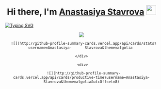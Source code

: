 <h1 align="center">Hi there, I'm <a href="https://vk.com/an_stavrova" target="_blank">Anastasiya Stavrova</a> 
<img src="https://github.com/blackcater/blackcater/raw/main/images/Hi.gif" height="32"/></h1>

[![Typing SVG](https://readme-typing-svg.herokuapp.com?font=Fira+Code&size=30&duration=10000&pause=30000&color=000000&center=true&vCenter=true&width=1500&lines=Student+of+the+2nd+year+of+the+TSU+Higher+IT+School%2C+beginning+frontend+developer.+)](https://git.io/typing-svg)

<div align="center">

  ![](http://github-profile-summary-cards.vercel.app/api/cards/profile-details?username=Anastasiya-Stavrova&theme=algolia)

  <div>
    <div>
      
      ![](http://github-profile-summary-cards.vercel.app/api/cards/stats?username=Anastasiya-      Stavrova&theme=algolia 
      
    </div>
    
     <div>
     
      ![](http://github-profile-summary-cards.vercel.app/api/cards/productive-time?username=Anastasiya-Stavrova&theme=algolia&utcOffset=8)
      
  </div>
</div>




<!---
AnastasiaStavrova/AnastasiaStavrova is a ✨ special ✨ repository because its `README.md` (this file) appears on your GitHub profile.
You can click the Preview link to take a look at your changes.
--->
